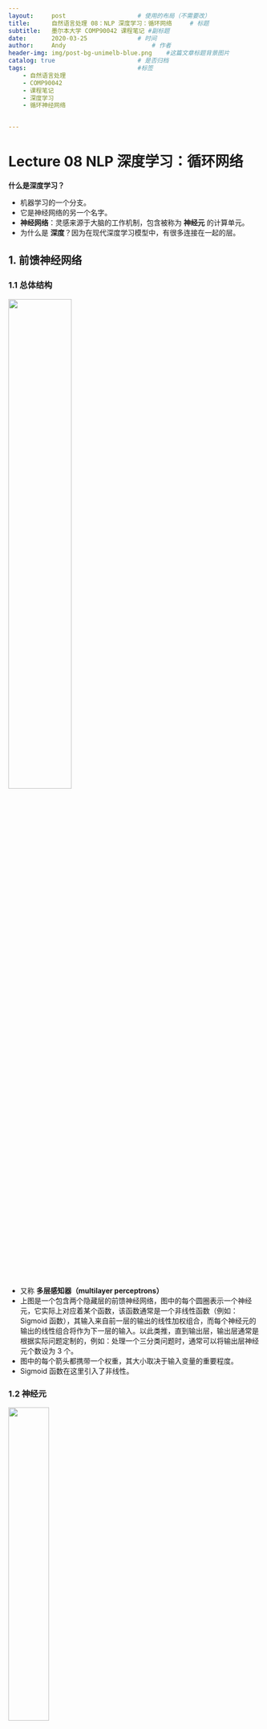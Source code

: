 ```yaml
---
layout:     post   				    # 使用的布局（不需要改）
title:      自然语言处理 08：NLP 深度学习：循环网络   	# 标题 
subtitle:   墨尔本大学 COMP90042 课程笔记 #副标题
date:       2020-03-25 				# 时间
author:     Andy 						# 作者
header-img: img/post-bg-unimelb-blue.png 	#这篇文章标题背景图片
catalog: true 						# 是否归档
tags:								#标签
    - 自然语言处理
    - COMP90042
    - 课程笔记
    - 深度学习
    - 循环神经网络


---
```


<!-- 数学公式 -->
<script src="https://cdn.mathjax.org/mathjax/latest/MathJax.js?config=TeX-AMS-MML_HTMLorMML" type="text/javascript"></script>
<script type="text/x-mathjax-config">
  MathJax.Hub.Config({
    tex2jax: {
      skipTags: ['script', 'noscript', 'style', 'textarea', 'pre'],
      inlineMath: [['$','$']]
    }
  });
</script>

# Lecture 08 NLP 深度学习：循环网络

**什么是深度学习？**

* 机器学习的一个分支。
* 它是神经网络的另一个名字。
* **神经网络**：灵感来源于大脑的工作机制，包含被称为 **神经元** 的计算单元。
* 为什么是 **深度**？因为在现代深度学习模型中，有很多连接在一起的层。

## 1. 前馈神经网络

### 1.1 总体结构

<img src="http://andy-blog.oss-cn-beijing.aliyuncs.com/blog/2020-04-17-WX20200417-204406%402x.png" width="50%">

* 又称 **多层感知器（multilayer perceptrons）**
* 上图是一个包含两个隐藏层的前馈神经网络，图中的每个圆圈表示一个神经元，它实际上对应着某个函数，该函数通常是一个非线性函数（例如：Sigmoid 函数），其输入来自前一层的输出的线性加权组合，而每个神经元的输出的线性组合将作为下一层的输入。以此类推，直到输出层，输出层通常是根据实际问题定制的，例如：处理一个三分类问题时，通常可以将输出层神经元个数设为 3 个。
* 图中的每个箭头都携带一个权重，其大小取决于输入变量的重要程度。
* Sigmoid 函数在这里引入了非线性。

### 1.2 神经元

<img src="http://andy-blog.oss-cn-beijing.aliyuncs.com/blog/2020-04-17-WX20200417-205859%402x.png" width="40%">

每个 **神经元** 都是一个 **函数**
* 给定输入（向量） $\mathbf x$，计算实值（标量）$h$

  $$h=\tanh \left(\sum_{j}w_jx_j+b\right)$$

* 对输入进行缩放（乘以权重，$\mathbf w$），并且加上偏移量（偏置，$b$）
* 采用 **非线性函数**，例如：logistic sigmoid, hyperbolic sigmoid（tanh），或者 ReLU

### 1.3 矩阵向量表示

* 通常会有很多个隐藏神经元，即

  $$h_i=\tanh \left(\sum_{j}w_{ij}x_{j}+b_i\right)$$

* 每个神经元都有属于自己的权重向量 $\mathbf w_i$ 和偏置项 $b_i$
* 某一层的计算结果可以用矩阵和向量操作表示
  
  $$\mathbf h=\tanh (W\mathbf x + \mathbf b)$$

  其中，$W$ 是一个由权重向量 $\mathbf w_i$ 构成的矩阵，$\mathbf x$ 是输入向量，$\mathbf b$ 是所有偏置项组成的向量。
  
* 此时，非线性函数实际上作用在每个元素上。

### 1.4 输出层

* 二分类问题（例如：对一条推文进行正面/负面情感分类）
  * 使用 Sigmoid 激活函数（又称 Logistic 函数）
* 多分类问题（例如：对一个文档的主题进行分类）
  * 使用 Softmax 函数，确保概率大于 $0$，并且和为 $1$。

    $$\left[\dfrac{\exp(v_1)}{\sum_i\exp(v_i)},\dfrac{\exp(v_2)}{\sum_i\exp(v_i)},\dots,\dfrac{\exp(v_m)}{\sum_i\exp(v_i)} \right]$$

### 1.5 前馈神经网络

<img src="http://andy-blog.oss-cn-beijing.aliyuncs.com/blog/2020-04-17-WX20200417-204406%402x.png" width="50%">

让我们回到之前的例子，上图是一个包含 1 个输入层、2 个隐藏层和 1 个输出层的前馈神经网络。它可以表示为：

$$\mathbf h_1=\tanh (W_1\mathbf x + \mathbf b_1)$$

$$\mathbf h_2=\tanh (W_2\mathbf h_1 + \mathbf b_2)$$

$$\mathbf y=\text{softmax}(W_3\mathbf h_2)$$

权重矩阵 $W$ 和偏置向量 $\mathbf b$ 就是该模型的所有参数，我们通过定义目标函数，利用梯度下降等方法对其进行训练。

### 1.6 从数据中学习

**如何从数据中学习参数？**

* 本质上，模型试图尽可能地 “拟合” 训练数据，我们可以通过其分配给正确输出的概率来衡量：

  $$L=\prod_{i=0}^{m}P(y_i\mid x_i)$$

  * **最大化** 所有训练数据的总概率 $L$
  * 等价于 **最小化** $\log L$，对于参数而言

* 训练采用梯度下降
  * 很多工具，例如 tensorflow、pytorch、dynet 等，利用自动微分来自动计算梯度。

## 2. 应用
现在，我们来看一些如何为下游应用构建神经网络的例子。

### 2.1 主题分类
给定一个文档，基于一个预定义的主题集合（例如：经济、政治、体育等）对其进行分类。

**输入**：词袋（bag-of-words）

<img src="http://andy-blog.oss-cn-beijing.aliyuncs.com/blog/2020-04-18-WX20200418-115639%402x.png" width="70%">

**模型**：
考虑之前的两层模型，假设输出的主题类别一共有 3 类：

<img src="http://andy-blog.oss-cn-beijing.aliyuncs.com/blog/2020-04-17-WX20200417-204406%402x.png" width="40%">


$$\mathbf h_1=\tanh (W_1\mathbf x + \mathbf b_1)$$

$$\mathbf h_2=\tanh (W_2\mathbf h_1 + \mathbf b_2)$$

$$\mathbf y=\text{softmax}(W_3\mathbf h_2)$$

对于第一个文档 **doc 1**：  
输入向量 $\mathbf x=[0,2,3,0]$ 代表文档的词袋表示  
输出向量 $\mathbf y=[0.1,0.6,0.3]$ 代表该文档在 3 个类别上的概率分布

**训练过程**：  
得到模型输入后，向前传播拟合数据：依次计算第一个隐藏层、第二个隐藏层以及输出层，然后我们可以得到一个输出类别的概率分布，然后我们查看每个类别的正确标签，并计算当前概率分布下的类别交叉熵（例如：假设第一个文档的正确标签是类别 2，我们可以在其概率 $0.6$ 上计算 $\log$ 损失），我们试图告诉模型的是：对于每一个训练样本，我们希望模型对于该样本的正确标签类别分配的概率为 $1.0$。对于概率小于 $1.0$ 的情况，我们基于反向传播计算梯度并且更新模型参数。

**预测过程**：  
当模型训练完成后，预测过程非常直接：仅涉及单向的向前传播过程。将测试文档转换为词袋表示作为输入向量，然后向前传播，计算得到输出类别的概率分布，并且将其中概率最大值对应的类别标签作为该文档的预测类别。

**改进**：  
* 使用 bag-of-ngrams 作为输入。
* 文本预处理：词形还原、移除停用词等。
* 相比行计数，我们可以用 TF-IDF 或者指示器（$0$ 或 $1$，取决于该单词是否存在）来进行单词加权。

### 2.2 作者身份识别
给定一段文本，识别其作者或者作者相关特点（例如：性别、年龄、母语等）。

* 在该任务中，文本的风格特征要比单词内容本身更重要。
  * POS tags 和功能词（例如：$\textit{on, of, the, and}$）

* 关于功能词，我们可以从特定的词典获得（因为功能词通常是一个封闭集合）。或者，另一种关于功能词很好的近似方法是：挑选一个大的语料库中出现频率最高的 300 个单词。

* **输入**：bag of function words, bag of POS tags, bag of POS bigrams/trigrams
* **单词权重**：密度（例如：在一个文本窗口内，功能词和内容词之间的数量比例）
* **其他特征**：连续功能词之间距离的分布

## 3. 前馈神经网络语言模型
尽管存在很多不同的下游应用，但是它们对应的语言模型可以是通用的。

### 3.1 语言模型回顾
* **目标**：为一个单词序列分配概率。
* **基本框架**：可以视为句子上的 “滑动窗口”，根据有限的上下文对每个单词进行预测。  
  例如，$n=3$ 时，一个 trigram 模型为：

  $$P(w_1,w_2,\dots,w_m)=\prod_{i=1}^{m}P(w_i\mid w_{i-2} w_{i-1})$$

* 训练（估计）来自频率计数
  * 难以处理罕见单词 $\to$ 平滑处理

### 3.2 语言模型作为分类器
语言模型可以被视为简单的 **分类器**，对一个序列中下一个可能出现的单词进行分类。

$$P(w_i\mid w_{i-2}=“\textit{cow}”,w_{i-1}=“\textit{eats}”)$$

例如，在 trigram 模型中，我们给定当前的两个上下文单词 “$\textit{cow}$” 和 “$\textit{eats}$”，我们希望预测接下来出现的单词。分类任务是从词汇表（总的类别）中选择可能性最高的一个作为下一个出现的单词。

### 3.3 前馈神经网络语言模型

* 使用神经网络作为模型的一个分类器
  
  $$P(w_i\mid w_{i-2}=“\textit{cow}”,w_{i-1}=“\textit{eats}”)$$

  * **输入特征**：前面的两个单词
  * **输出类别**：下一个单词

* 怎样表示一个单词？  
  我们可以像之前一样采用 one-hot 向量表示，但是，更好的方法是 **嵌入（Embeddings）**。

### 3.4 词嵌入（Word Embeddings）

* 将离散的单词符号映射为一个相对低维空间中的连续向量。
* 词嵌入允许模型捕获单词之间的相似度。
  * $\textit{dog}$ vs. $\textit{cat}$
  * $\textit{walking}$ vs. $\textit{running}$
* 缓解数据稀疏问题。  
  例如，考虑语料库中有一个句子：

  $$\textit{dog is walking}$$

  现在，我们有一个新的句子：

  $$\textit{cat is running}$$

  词嵌入模型对于 “$\textit{dog}$” 和 “$\textit{cat}$” 这两个单词给出了相似的词嵌入，同理，对于 “$\textit{walking}$” 和 “$\textit{running}$” 也给出了相似的词嵌入。然后，我们的模型会意识到既然 “$\textit{dog is walking}$ ” 是一个可能的句子序列，那么，“$\textit{cat is running}$” 也应当是一个可能的句子序列。

  而对于没有采用词嵌入的模型，例如 n-grams 模型，它们很难进行这种泛化，因为在这类模型看来，“$\textit{dog}$” 和 “$\textit{cat}$” 仅仅是两个离散的单词，它们之间并没有什么关联。

* 你可能会问，之前我们表示输入向量 $\mathbf x$ 采用的是词袋模型，而并没有采用词嵌入。事实上，这里词嵌入已经在整个神经网络架构中被隐式地定义了。可以看到，在输入层和第一个隐藏层之间的 **权重向量本质上就是一种嵌入**。

  <img src="http://andy-blog.oss-cn-beijing.aliyuncs.com/blog/2020-04-18-WX20200418-155602%402x.png" width="50%">

### 3.5 语言模型架构

那么，怎样用神经网络构建语言模型呢？下图是一个用神经网络构建语言模型的例子。

<img src="http://andy-blog.oss-cn-beijing.aliyuncs.com/blog/2020-04-18-WX20200418-160139%402x.png" width="80%">

这里，我们采用 n-grams 语言模型。首先，我们观察 $(n-1)$ 个上下文单词：

$$w_{t-n+1},\dots,w_{t-2},w_{t-1}$$

并对它们进行嵌入，得到相应的词嵌入：

$$C(w_{t-n+1}),\dots,C(w_{t-2}),C(w_{t-1})$$

然后，我们将这些词嵌入连接起来，输入非线性激活函数 $\tanh$ 函数。之后，再进行解除嵌入或者进行另一个线性转换来生成输出层。很重要的一点是，我们试图预测的是一个单词，输出类别的大小实际上等于词汇表的大小，所以输出层中的单元数量实际上等于词汇表中的唯一单词数量。最后，我们在这些值上应用一个 $\text{softmax}$ 函数，从而得到一个关于所有单词概率的向量。之后，当我们要根据上下文预测下一个单词时，我们只需要选择概率向量中的最大值对应的单词作为预测单词即可。

### 3.6 例子
现在，我们来看一个简单的例子，输入是前面上下文的两个单词 “$\textit{cow}$” 和 “$\textit{eats}$”，然后我们试图估计下一个单词为 “$\textit{grass}$” 的概率：

$$P(w_i=“\textit{grass}”\mid w_{i-2}=“\textit{cow}”,w_{i-1}=“\textit{eats}”)$$

* 查看单词 “$\textit{cow}$” 和 “$\textit{eats}$” 的词嵌入：
  
  <img src="http://andy-blog.oss-cn-beijing.aliyuncs.com/blog/2020-04-18-WX20200418-200840%402x.png" width="50%">

  可以看到，在这个例子中，我们的词汇表中大小为 $\|V\|=5$，词嵌入的维度 $d=4$。

* 将它们连接起来，输入网络中。
  
  $$\mathbf x=\mathbf v_{\textit{cow}}\oplus \mathbf v_{\textit{eats}}$$

  $$\mathbf h_1=\tanh(W_1\mathbf x+\mathbf b_1)$$

  $$\mathbf y=\text{softmax}(W_2\mathbf h_1)$$

  首先，我们将单词 “$\textit{cow}$” 和 “$\textit{eats}$” 的词嵌入 $\mathbf v_{\textit{cow}}$ 和 $\mathbf v_{\textit{eats}}$ 连接起来作为输入向量 $\mathbf x$。然后通过权重矩阵 $W_1$ 进行加权，并加上偏置向量 $\mathbf b_1$，将结果作为非线性函数 $\tanh$ 的输入，得到隐藏层的表示 $\mathbf h_1$。利用权重矩阵 $W_2$ 对 $\mathbf h_1$ 加权，并作为函数 $\text{softmax}$ 的输入，最终得到预测结果 $\mathbf y$。

* **输出**：$\mathbf y$ 给出了词汇表中所有单词的概率分布。

  <img src="http://andy-blog.oss-cn-beijing.aliyuncs.com/blog/2020-04-18-WX20200418-202408%402x.png" width="50%">

  $$P(w_i=“\textit{grass}”\mid w_{i-2}=“\textit{cow}”,w_{i-1}=“\textit{eats}”)=0.8$$

  该前馈神经网络模型的大部分参数都在词嵌入（即所有单词的词嵌入表，维度为 $d\times \|V\|$）和输出嵌入（即 $W_2$，维度为 $\|V\|\times d$）中。

### 3.7 为什么要用神经网络构建语言模型

* N-grams 语言模型
  * 训练成本低（只需要计算频数）
  * 稀疏性问题，扩展到更大的上下文时存在问题
  * 无法充分捕获单词特性（语法和语义上的相似度)，例如：$\textit{film}$ vs. $\textit{movie}$

* 神经网络语言模型（NNLMs）更具鲁棒性
  * 强迫将单词用低维的嵌入表示
  * 自动捕获单词特性，在计算句子概率时，使得估计更具鲁棒性
  * 灵活性：只需稍加改变就可以适用于其他任务（例如：词性标注）

### 3.8 词性标注

* 词性标注（POS tagging）也可以被归为分类问题：

  * 例如，给定当前单词 “$\textit{eats}$”，和它的前一个上下文单词 “$\textit{cow}$”，我们的目标是预测当前单词 “$\textit{eats}$” 的词性：

    $$P(t_i\mid w_{i-1}=\textit{“cow”},w_{i}=\textit{“eats”})$$

    对当前单词 “$\textit{eats}$” 的可能词性分类。

* 为什么不用一种更时髦的分类器呢？（神经网络）
* 神经网络语言模型架构可以直接适用于该任务。

### 3.9 前馈神经网络用于词性标注

* **最大熵马尔可夫模型（Maximum Entropy Markov Model, MEMM）** 标注器：
  * 输入：  
    * 最近的单词：$w_{i-2},w_{i-1},w_{i}$
    * 最近的 tag：$t_{i-2},t_{i-1}$
  * 输出：
    * 当前单词 tag：$t_{i}$
* **神经网络** 框架：
  * 输入：
    * 5 项：3 个词嵌入，2 个 tag 嵌入
  * 输出：
    * 1 项：长度为 $\|T\|$ 的向量（$T$ 为可能的 tags 集合），使用 $\text{softmax}$ 函数
  * 训练过程：
    * 最小化：$-\sum_{i}\log P(t_i\mid w_{i-2},w_{i-1},w_{i},t_{i-2},t_{i-1})$

    <img src="http://andy-blog.oss-cn-beijing.aliyuncs.com/blog/2020-04-18-WX20200418-235609%402x.png">

    这里，我们有 3 个单词：$w_{i-2}=\textit{“one”},w_{i-1}=\textit{“small”},w_{i-1}=\textit{“step”}$，我们将其编码为词嵌入，它们共用一个嵌入矩阵。同时，我们有上下文单词 $w_{i-2},w_{i-1}$ 对应的词性标签：$t_{i-2}=\text{“CD”},t_{i-1}=\text{“JJ”}$，同理，我们将其编码为 tag 嵌入，它们共用另一个嵌入矩阵。然后，我们将得到的 5 个嵌入向量（3 个词嵌入，2 个 tag 嵌入）连接得到一个长的向量，然后作为 $\tanh$ 函数的输入，然后将计算结果传入输出层。输出层的隐藏单元数量等于所有可能的 tags 组成的集合的大小。然后，我们将 $\text{softmax}$ 函数作用于该向量上，然后我们将得到所有可能的 tags 对应的概率向量，然后只需要取其中的最大值对应的 tag 作为当前单词 $w_{i}$ 的词性标签 $t_{i}$ 即可。

### 3.10 卷积神经网络

<img src="http://andy-blog.oss-cn-beijing.aliyuncs.com/blog/2020-04-18-WX20200419-001235%402x.png">

最后，我们简单介绍一下卷积神经网络。

* 通常用于 **计算机视觉（Computer Vision, CV）**，但也可以用于 NLP 任务。  
  在 CV 任务中，输入为一张图片，它由很多 **像素（pixel）**组成。卷积神经网络的工作机制是：每次观察图片中的一小块区域，然后用 **卷积核（convolution kernel）**产生一个特征方阵。对于图片中的每一个小的区域，我们都可以进行这样的操作，这样我们得到了该图片的另一种表示。如果我们采用不同的卷积核，那么将得到不同的图片表示。为什么要使用不同的卷积核呢？因为这样我们可以从不同的潜在角度（例如：颜色、边缘锐度等）来捕获图片特征。之后，我们可以进行 **最大池化（max pooling）**操作，同样，我们观察图片表示中的一小块区域，取其中的最大值作为该区域的表示，对其他图片表示的每个小区域都进行同样的操作，这样我们得到一些新的特征表示。最后，将得到的特征表示喂给一个全连接层，然后我们将得到分类预测的结果。
* 识别有代表性特征的局部预测器。  
  这种方法之所以效果很好的原因在于，相比一次分析整张图片，我们采用了每次只分析其中的一小块区域，本质上看，我们每次只对这一小块区域进行预测，而最大池化操作使得模型可以只保留这块区域最明显的特征。
* 将这些局部预测器进行结合，生成一个固定大小的表示。

### 3.11 卷积神经网络用于 NLP 任务

<img src="http://andy-blog.oss-cn-beijing.aliyuncs.com/blog/2020-04-18-WX20200419-004045%402x.png">

这里是一个将卷积神经网络用于 NLP 任务的例子，相比 CV 任务中的像素矩阵，在 NLP 任务中我们的数据是句子。

* 在整个句子上的滑动窗口（例如：$3$ 个单词）
* $W$ 相当于卷积核（线性变换 + $\tanh$ 函数）
* 最大池化生成了一个固定大小的表示

我们可以采用和之前相同的思路：  
每次观察句子的一小部分，即 **滑动窗口**（例如，这里窗口大小为 $3$ 个单词），窗口每次向前移动一个单词的距离。对于窗口中的每个单词，我们可以将其转换为词嵌入（例如：这里每个词嵌入的维度为 $2$），并且将其连接为一个长的向量（例如：这里该向量长度为 $3\times 2=6$）。然后，对这些连接向量进行卷积核运算（线性变换 + $\tanh$ 函数），我们将得到该窗口对应的一个隐藏特征表示（例如：这里是一个长度为 $3$ 的向量）。对每个滑动窗口进行同样操作，我们将得到一系列的隐藏特征向量。之后，进行最大池化操作，我们观察每个向量中的第一个元素，取其中最大的元素作为输出向量中的对应位置的元素，然后对第二个、第三个元素执行同样的操作。

为什么要进行最大池化操作呢？  
有两个原因：1. 由于我们的句子长度是变化的，这样我们得到的特征向量的数量也是变化的，所以，通过最大池化，我们总是可以得到一个固定大小的表示。2. 另一个原因就是之前提到过的，最大池化可以帮助模型识别特征向量中最具代表性的特征。当我们进行 NLP 话题分类任务时，直觉上，我们可以想象某些特定单词对于识别话题是有帮助的，这正是最大池化所做的事情。

## 4. 总结
* 神经网络
  * 鲁棒性（例如：单词变体、拼写错误等）。
  * 优秀的泛化能力。
  * 灵活性 —— 基于不同任务定制不同的神经网络架构。
* 缺点
  * 训练过程比传统机器学习方法要慢得多，但是可以通过 GPU 加速。
  * 参数数量很多，主要受词汇表大小、嵌入、网络深度等因素影响。
  * 对数据量需求很大（data hungry），在小型数据集上表现不是很好。
  * 在大型语料库上的预训练模型（例如：BERT）可以缓解数据饥饿问题。

## 5. 扩展阅读
* Feed-forward network: G15, section 4
* Convolutional network: G15, section 9

下节内容：NLP 深度学习：循环网络


